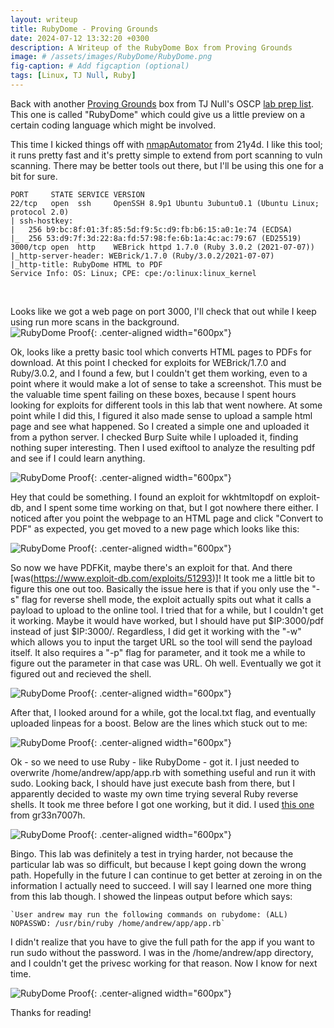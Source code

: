 ```yaml
---
layout: writeup
title: RubyDome - Proving Grounds
date: 2024-07-12 13:32:20 +0300
description: A Writeup of the RubyDome Box from Proving Grounds
image: # /assets/images/RubyDome/RubyDome.png
fig-caption: # Add figcaption (optional)
tags: [Linux, TJ Null, Ruby]
---
```


Back with another [Proving Grounds](https://www.offsec.com/labs/) box from TJ Null's OSCP [lab prep list](https://docs.google.com/spreadsheets/u/1/d/1dwSMIAPIam0PuRBkCiDI88pU3yzrqqHkDtBngUHNCw8/htmlview#). This one is called "RubyDome" which could give us a little preview on a certain coding language which might be involved.  

This time I kicked things off with [nmapAutomator](https://github.com/21y4d/nmapAutomator) from 21y4d. I like this tool; it runs pretty fast and it's pretty simple to extend from port scanning to vuln scanning. There may be better tools out there, but I'll be using this one for a bit for sure. 

    PORT     STATE SERVICE VERSION
    22/tcp   open  ssh     OpenSSH 8.9p1 Ubuntu 3ubuntu0.1 (Ubuntu Linux; protocol 2.0)
    | ssh-hostkey: 
    |   256 b9:bc:8f:01:3f:85:5d:f9:5c:d9:fb:b6:15:a0:1e:74 (ECDSA)
    |_  256 53:d9:7f:3d:22:8a:fd:57:98:fe:6b:1a:4c:ac:79:67 (ED25519)
    3000/tcp open  http    WEBrick httpd 1.7.0 (Ruby 3.0.2 (2021-07-07))
    |_http-server-header: WEBrick/1.7.0 (Ruby/3.0.2/2021-07-07)
    |_http-title: RubyDome HTML to PDF
    Service Info: OS: Linux; CPE: cpe:/o:linux:linux_kernel

<br>

Looks like we got a web page on port 3000, I'll check that out while I keep using run more scans in the background. 
<br>
![RubyDome Proof](/assets/images/RubyDome/RubyDome.png){: .center-aligned width="600px"}

Ok, looks like a pretty basic tool which converts HTML pages to PDFs for download. At this point I checked for exploits for WEBrick/1.7.0 and Ruby/3.0.2, and I found a few, but I couldn't get them working, even to a point where it would make a lot of sense to take a screenshot. This must be the valuable time spent failing on these boxes, because I spent hours looking for exploits for different tools in this lab that went nowhere. At some point while I did this, I figured it also made sense to upload a sample html page and see what happened. So I created a simple one and uploaded it from a python server. I checked Burp Suite while I uploaded it, finding nothing super interesting. Then I used exiftool to analyze the resulting pdf and see if I could learn anything. 


![RubyDome Proof](/assets/images/RubyDome/exiftool.png){: .center-aligned width="600px"}

Hey that could be something. I found an exploit for wkhtmltopdf on exploit-db, and I spent some time working on that, but I got nowhere there either. I noticed after you point the webpage to an HTML page and click "Convert to PDF" as expected, you get moved to a new page which looks like this:

![RubyDome Proof](/assets/images/RubyDome/pdfkit.png){: .center-aligned width="600px"}

So now we have PDFKit, maybe there's an exploit for that. And there [was(https://www.exploit-db.com/exploits/51293)]! It took me a little bit to figure this one out too. Basically the issue here is that if you only use the "-s" flag for reverse shell mode, the exploit actually spits out what it calls a payload to upload to the online tool. I tried that for a while, but I couldn't get it working. Maybe it would have worked, but I should have put $IP:3000/pdf instead of just $IP:3000/. Regardless, I did get it working with the "-w" which allows you to input the target URL so the tool will send the payload itself. It also requires a "-p" flag for parameter, and it took me a while to figure out the parameter in that case was URL. Oh well. Eventually we got it figured out and recieved the shell. 

![RubyDome Proof](/assets/images/RubyDome/shell_caught.png){: .center-aligned width="600px"}

After that, I looked around for a while, got the local.txt flag, and eventually uploaded linpeas for a boost. Below are the lines which stuck out to me:

![RubyDome Proof](/assets/images/RubyDome/shell_caught.png){: .center-aligned width="600px"}

Ok - so we need to use Ruby - like RubyDome - got it. I just needed to overwrite /home/andrew/app/app.rb with something useful and run it with sudo. Looking back, I should have just execute bash from there, but I apparently decided to waste my own time trying several Ruby reverse shells. It took me three before I got one working, but it did. I used [this one](https://gist.github.com/gr33n7007h/c8cba38c5a4a59905f62233b36882325) from gr33n7007h. 

![RubyDome Proof](/assets/images/RubyDome/proof.png){: .center-aligned width="600px"}

Bingo. This lab was definitely a test in trying harder, not because the particular lab was so difficult, but because I kept going down the wrong path. Hopefully in the future I can continue to get better at zeroing in on the information I actually need to succeed. I will say I learned one more thing from this lab though. I showed the linpeas output before which says:

    `User andrew may run the following commands on rubydome: (ALL) NOPASSWD: /usr/bin/ruby /home/andrew/app/app.rb`

I didn't realize that you have to give the full path for the app if you want to run sudo without the password. I was in the /home/andrew/app directory, and I couldn't get the privesc working for that reason. Now I know for next time. 

![RubyDome Proof](/assets/images/RubyDome/valuable.png){: .center-aligned width="600px"}

Thanks for reading!